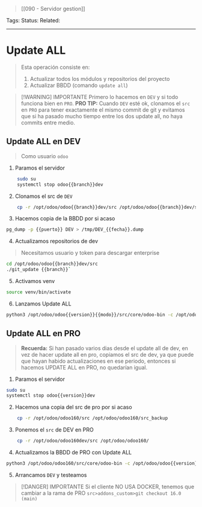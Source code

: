 > [[090  - Servidor gestion]]

Tags: 
Status: 
Related: 

___

# Update ALL

> Esta operación consiste en:
>1. Actualizar todos los módulos y repositorios del proyecto
>2. Actualizar BBDD (comando `update all`)

> [!WARNING] IMPORTANTE
> Primero lo hacemos en `DEV` y si todo funciona bien en `PRO`.
> **PRO TIP:** Cuando `DEV` esté ok, clonamos el `src` en `PRO` para tener exactamente el mismo commit de git
> y evitamos que si ha pasado mucho tiempo entre los dos update all, no haya commits entre medio.

## Update ALL en DEV

> Como usuario `odoo`

1. Paramos el servidor
```sh
	sudo su
	systemctl stop odoo{{branch}}dev
```

2. Clonamos el src de `DEV`
```sh
	cp -r /opt/odoo/odoo{{branch}}dev/src /opt/odoo/odoo{{branch}}dev/src_backup
```

3. Hacemos copia de la BBDD por si acaso
```sh
pg_dump -p {{puerto}} DEV > /tmp/DEV_{{fecha}}.dump
```

4. Actualizamos repositorios de dev
> Necesitamos usuario y token para descargar enterprise
```sh
cd /opt/odoo/odoo{{branch}}dev/src
./git_update {{branch}}`
```

5. Activamos venv
```sh
source venv/bin/activate
```

6. Lanzamos Update ALL
```sh
python3 /opt/odoo/odoo{{version}}{{modo}}/src/core/odoo-bin -c /opt/odoo/odoo{{version}}{{modo}}/conf/odoo{{version}}{{modo}}.conf --stop-after-init --i18n-overwrite '--log level=info' --no-xmlrpc -d {{database_name}} -u all
```
## Update ALL en PRO

> **Recuerda:** Si han pasado varios dias desde el update all de dev, en vez de hacer update all en pro, copiamos el src de dev, ya que puede que hayan habido actualizaciones en ese periodo, entonces si hacemos UPDATE ALL en PRO, no quedarían igual.

1. Paramos el servidor
```sh
sudo su
systemctl stop odoo{{version}}dev
```
2. Hacemos una copia del src de pro por si acaso
```sh
	cp -r /opt/odoo/odoo160/src /opt/odoo/odoo160/src_backup
```
3. Ponemos el `src` de DEV en PRO
```sh
	cp -r /opt/odoo/odoo160dev/src /opt/odoo/odoo160/
```
4. Actualizamos la BBDD de PRO con Update ALL
```sh
python3 /opt/odoo/odoo160/src/core/odoo-bin -c /opt/odoo/odoo{{version}}{{modo}}/conf/odoo160.conf --stop-after-init --i18n-overwrite '--log level=info' --no-xmlrpc -d PRO -u all
```
5. Arrancamos `DEV` y testeamos

> [!DANGER] IMPORTANTE
> Si el cliente NO USA DOCKER, tenemos que cambiar a la rama de PRO
> `src>addons_custom>git checkout 16.0 (main)`